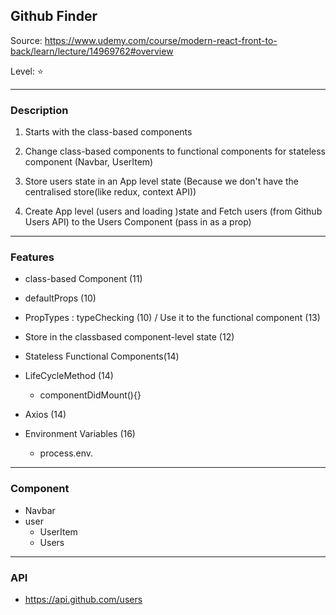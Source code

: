 ## Github Finder

Source: https://www.udemy.com/course/modern-react-front-to-back/learn/lecture/14969762#overview

Level: ⭐️

---

### Description

1. Starts with the class-based components
2. Change class-based components to functional components for stateless component (Navbar, UserItem)
3. Store users state in an App level state (Because we don't have the centralised store(like redux, context API))

4. Create App level (users and loading )state and Fetch users (from Github Users API) to the Users Component (pass in as a prop)

---

### Features

- class-based Component (11)
- defaultProps (10)
- PropTypes : typeChecking (10) / Use it to the functional component (13)
- Store in the classbased component-level state (12)
- Stateless Functional Components(14)

- LifeCycleMethod (14)
  - componentDidMount(){}
- Axios (14)
- Environment Variables (16)
  - process.env.

---

### Component

- Navbar
- user
  - UserItem
  - Users

---

### API

- https://api.github.com/users
